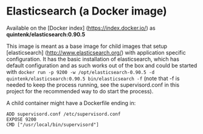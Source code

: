 Elasticsearch (a Docker image)
==============================

Available on the [Docker index] (https://index.docker.io/) as **quintenk/elasticsearch:0.90.5**

This image is meant as a base image for child images that setup [elasticsearch] (http://www.elasticsearch.org/) with application specific configuration. It has the basic installation of elasticsearch, which has default configuration and as such works out of the box and could be started with `docker run -p 9200 -w /opt/elasticsearch-0.90.5 -d quintenk/elasticsearch:0.90.5 bin/elasticsearch -f` (note that -f is needed to keep the process running, see the supervisord.conf in this project for the recommended way to do start the process).

A child container might have a Dockerfile ending in:

    ADD supervisord.conf /etc/supervisord.conf
    EXPOSE 9200
    CMD ["/usr/local/bin/supervisord"]